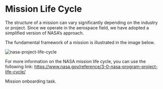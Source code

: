 #  **Mission Life Cycle**
The structure of a mission can vary significantly depending on the industry or project. Since we operate in the aerospace field, we have adopted a simplified version of NASA’s approach.

The fundamental framework of a mission is illustrated in the image below.

![nasa-project-life-cycle](https://github.com/user-attachments/assets/b4d770a5-a388-42ab-b906-faa5bad5cd92)

For more information on the NASA mission life cycle, you can use the following link:
https://www.nasa.gov/reference/3-0-nasa-program-project-life-cycle/

Mission onboarding task.
